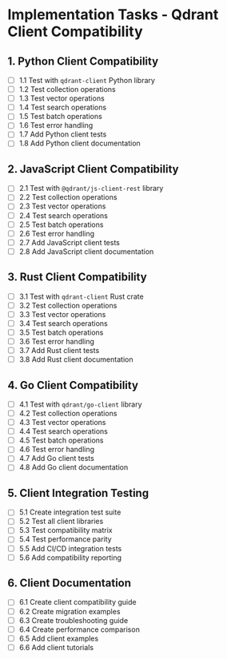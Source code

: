 # Implementation Tasks - Qdrant Client Compatibility

## 1. Python Client Compatibility
- [ ] 1.1 Test with `qdrant-client` Python library
- [ ] 1.2 Test collection operations
- [ ] 1.3 Test vector operations
- [ ] 1.4 Test search operations
- [ ] 1.5 Test batch operations
- [ ] 1.6 Test error handling
- [ ] 1.7 Add Python client tests
- [ ] 1.8 Add Python client documentation

## 2. JavaScript Client Compatibility
- [ ] 2.1 Test with `@qdrant/js-client-rest` library
- [ ] 2.2 Test collection operations
- [ ] 2.3 Test vector operations
- [ ] 2.4 Test search operations
- [ ] 2.5 Test batch operations
- [ ] 2.6 Test error handling
- [ ] 2.7 Add JavaScript client tests
- [ ] 2.8 Add JavaScript client documentation

## 3. Rust Client Compatibility
- [ ] 3.1 Test with `qdrant-client` Rust crate
- [ ] 3.2 Test collection operations
- [ ] 3.3 Test vector operations
- [ ] 3.4 Test search operations
- [ ] 3.5 Test batch operations
- [ ] 3.6 Test error handling
- [ ] 3.7 Add Rust client tests
- [ ] 3.8 Add Rust client documentation

## 4. Go Client Compatibility
- [ ] 4.1 Test with `qdrant/go-client` library
- [ ] 4.2 Test collection operations
- [ ] 4.3 Test vector operations
- [ ] 4.4 Test search operations
- [ ] 4.5 Test batch operations
- [ ] 4.6 Test error handling
- [ ] 4.7 Add Go client tests
- [ ] 4.8 Add Go client documentation

## 5. Client Integration Testing
- [ ] 5.1 Create integration test suite
- [ ] 5.2 Test all client libraries
- [ ] 5.3 Test compatibility matrix
- [ ] 5.4 Test performance parity
- [ ] 5.5 Add CI/CD integration tests
- [ ] 5.6 Add compatibility reporting

## 6. Client Documentation
- [ ] 6.1 Create client compatibility guide
- [ ] 6.2 Create migration examples
- [ ] 6.3 Create troubleshooting guide
- [ ] 6.4 Create performance comparison
- [ ] 6.5 Add client examples
- [ ] 6.6 Add client tutorials
